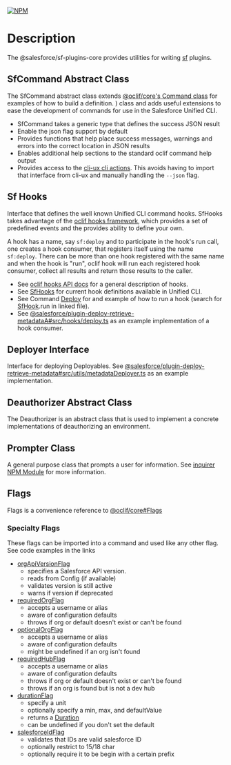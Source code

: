 [![NPM](https://img.shields.io/npm/v/@salesforce/sf-plugins-core.svg)](https://www.npmjs.com/package/@salesforce/sf-plugins-core)

# Description

The @salesforce/sf-plugins-core provides utilities for writing [sf](https://github.com/salesforcecli/cli) plugins.

## SfCommand Abstract Class

The SfCommand abstract class extends [@oclif/core's Command class](https://github.com/oclif/core/blob/main/src/command.ts) for examples of how to build a definition.
) class and adds useful extensions to ease the development of commands for use in the Salesforce Unified CLI.

- SfCommand takes a generic type that defines the success JSON result
- Enable the json flag support by default
- Provides functions that help place success messages, warnings and errors into the correct location in JSON results
- Enables additional help sections to the standard oclif command help output
- Provides access to the [cli-ux cli actions](https://github.com/oclif/cli-ux#cliaction). This avoids having to import that interface from cli-ux and manually handling the `--json` flag.

## Sf Hooks

Interface that defines the well known Unified CLI command hooks.
SfHooks takes advantage of the [oclif hooks framework](https://oclif.io/docs/hooks), which provides a set of predefined events and the provides ability to define your own.

A hook has a name, say `sf:deploy` and to participate in the hook's run call, one creates a hook consumer, that registers itself using the name `sf:deploy`.
There can be more than one hook registered with the same name and when the hook is "run", oclif hook will run each registered hook consumer, collect all results and return those results to the caller.

- See [oclif hooks API docs](https://oclif.io/docs/hooks.ts) for a general description of hooks.
- See [SfHooks](src/hooks.ts) for current hook definitions available in Unified CLI.
- See Command [Deploy](https://github.com/salesforcecli/plugin-deploy-retrieve/blob/main/src/commands/deploy.ts) for and example of how to run a hook (search for [SfHook](https://github.com/salesforcecli/plugin-deploy-retrieve/blob/main/src/commands/deploy.ts).run in linked file).
- See [@salesforce/plugin-deploy-retrieve-metadataA#src/hooks/deploy.ts](https://github.com/salesforcecli/plugin-deploy-retrieve-metadata/blob/main/src/hooks/deploy.ts) as an example implementation of a hook consumer.

## Deployer Interface

Interface for deploying Deployables. See [@salesforce/plugin-deploy-retrieve-metadata#src/utils/metadataDeployer.ts](https://github.com/salesforcecli/plugin-deploy-retrieve-metadata/blob/main/src/utils/metadataDeployer.ts) as an example implementation.

## Deauthorizer Abstract Class

The Deauthorizer is an abstract class that is used to implement a concrete implementations of deauthorizing an environment.

## Prompter Class

A general purpose class that prompts a user for information. See [inquirer NPM Module](https://www.npmjs.com/package/inquirer) for more information.

## Flags

Flags is a convenience reference to [@oclif/core#Flags](https://github.com/oclif/core/blob/main/src/flags.ts)

### Specialty Flags

These flags can be imported into a command and used like any other flag. See code examples in the links

- [orgApiVersionFlag](src/flags/apiVersion.ts)
  - specifies a Salesforce API version.
  - reads from Config (if available)
  - validates version is still active
  - warns if version if deprecated
- [requiredOrgFlag](src/flags/orgFlags.ts)
  - accepts a username or alias
  - aware of configuration defaults
  - throws if org or default doesn't exist or can't be found
- [optionalOrgFlag](src/flags/orgFlags.ts)
  - accepts a username or alias
  - aware of configuration defaults
  - might be undefined if an org isn't found
- [requiredHubFlag](src/flags/orgFlags.ts)
  - accepts a username or alias
  - aware of configuration defaults
  - throws if org or default doesn't exist or can't be found
  - throws if an org is found but is not a dev hub
- [durationFlag](src/flags/duration.ts)
  - specify a unit
  - optionally specify a min, max, and defaultValue
  - returns a [Duration](https://github.com/forcedotcom/kit/blob/main/src/duration.ts)
  - can be undefined if you don't set the default
- [salesforceIdFlag](src/flags/salesforceId.ts)
  - validates that IDs are valid salesforce ID
  - optionally restrict to 15/18 char
  - optionally require it to be begin with a certain prefix

